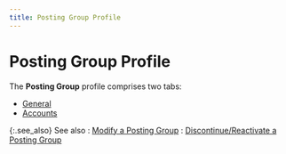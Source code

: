 ```yaml
---
title: Posting Group Profile
---
```


# Posting Group Profile


The **Posting Group** profile comprises  two tabs:

- [General]({{site.sc_baseurl}}/misc/posting_group_profile_general_accounting_setup.html)
- [Accounts]({{site.sc_baseurl}}/misc/posting_group_profile_accounts_accounting_setup.html)



{:.see_also}
See also
: [Modify  a Posting Group]({{site.sc_baseurl}}/options/acc-info/posting-group/modify_a_posting_group_accounting_setup.html)
: [Discontinue/Reactivate  a Posting Group]({{site.sc_baseurl}}/options/acc-info/posting-group/discontinue_reactivate_a_posting_group_accounting_setup.html)
